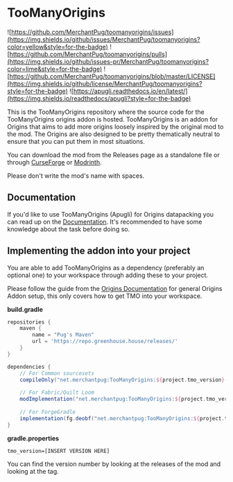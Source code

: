 # TooManyOrigins
![https://github.com/MerchantPug/toomanyorigins/issues](https://img.shields.io/github/issues/MerchantPug/toomanyorigins?color=yellow&style=for-the-badge) ![https://github.com/MerchantPug/toomanyorigins/pulls](https://img.shields.io/github/issues-pr/MerchantPug/toomanyorigins?color=lime&style=for-the-badge) ![https://github.com/MerchantPug/toomanyorigins/blob/master/LICENSE](https://img.shields.io/github/license/MerchantPug/toomanyorigins?style=for-the-badge) ![https://apugli.readthedocs.io/en/latest/](https://img.shields.io/readthedocs/apugli?style=for-the-badge)

This is the TooManyOrigins repository where the source code for the TooManyOrigins origins addon is hosted. TooManyOrigins is an addon for Origins that aims to add more origins loosely inspired by the original mod to the mod.
The Origins are also designed to be pretty thematically neutral to ensure that you can put them in most situations.

You can download the mod from the Releases page as a standalone file or through [CurseForge](https://www.curseforge.com/minecraft/mc-mods/toomanyorigins) or [Modrinth](https://modrinth.com/mod/toomanyorigins).

Please don't write the mod's name with spaces.

## Documentation
If you'd like to use TooManyOrigins (Apugli) for Origins datapacking you can read up on the [Documentation](https://apugli.readthedocs.io/en/latest/).
It's recommended to have some knowledge about the task before doing so.

## Implementing the addon into your project

You are able to add TooManyOrigins as a dependency (preferably an optional one) to your workspace through adding these to your project.

Please follow the guide from the [Origins Documentation](https://origins.readthedocs.io/en/latest/guides/addon/workspace_setup/) for general Origins Addon setup, this only covers how to get TMO into your workspace.

**build.gradle**
```groovy
repositories {
    maven {
        name = "Pug's Maven"
        url = 'https://repo.greenhouse.house/releases/'
    }
}

dependencies {
    // For Common sourcesets
    compileOnly("net.merchantpug:TooManyOrigins:${project.tmo_version}-common")
    
    // For Fabric/Quilt Loom
    modImplementation("net.merchantpug:TooManyOrigins:${project.tmo_version}-fabric")
    
    // For ForgeGradle
    implementation(fg.deobf("net.merchantpug:TooManyOrigins:${project.tmo_version}-forge"))
}
```

**gradle.properties**
```properties
tmo_version=[INSERT VERSION HERE]
```
You can find the version number by looking at the releases of the mod and looking at the tag.
